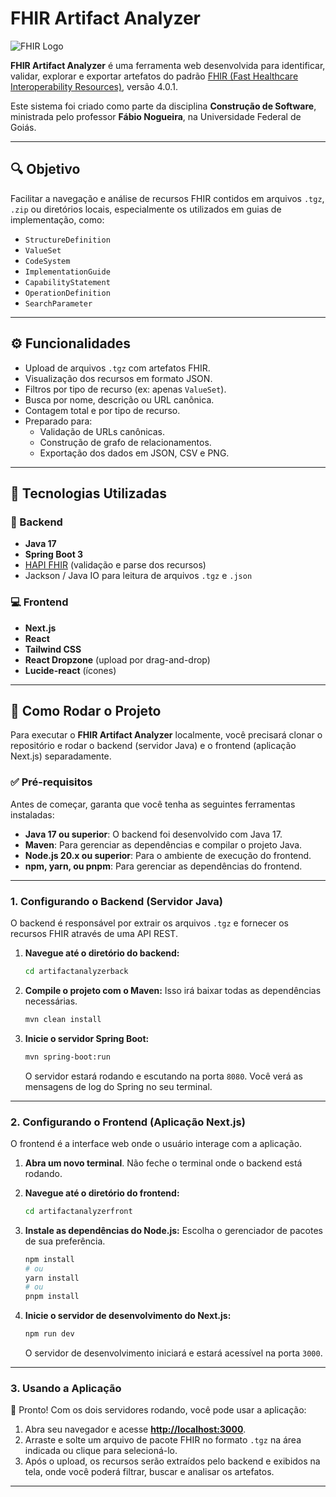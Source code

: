# FHIR Artifact Analyzer

![FHIR Logo](https://www.hl7.org/fhir/assets/images/fhir-logo-www.png)

**FHIR Artifact Analyzer** é uma ferramenta web desenvolvida para identificar, validar, explorar e exportar artefatos do padrão [FHIR (Fast Healthcare Interoperability Resources)](https://www.hl7.org/fhir/), versão 4.0.1.

Este sistema foi criado como parte da disciplina **Construção de Software**, ministrada pelo professor **Fábio Nogueira**, na Universidade Federal de Goiás.

---

## 🔍 Objetivo

Facilitar a navegação e análise de recursos FHIR contidos em arquivos `.tgz`, `.zip` ou diretórios locais, especialmente os utilizados em guias de implementação, como:

- `StructureDefinition`
- `ValueSet`
- `CodeSystem`
- `ImplementationGuide`
- `CapabilityStatement`
- `OperationDefinition`
- `SearchParameter`

---

## ⚙️ Funcionalidades

- Upload de arquivos `.tgz` com artefatos FHIR.
- Visualização dos recursos em formato JSON.
- Filtros por tipo de recurso (ex: apenas `ValueSet`).
- Busca por nome, descrição ou URL canônica.
- Contagem total e por tipo de recurso.
- Preparado para:
  - Validação de URLs canônicas.
  - Construção de grafo de relacionamentos.
  - Exportação dos dados em JSON, CSV e PNG.

---

## 🧱 Tecnologias Utilizadas

### 🔧 Backend

- **Java 17**
- **Spring Boot 3**
- [HAPI FHIR](https://hapifhir.io/) (validação e parse dos recursos)
- Jackson / Java IO para leitura de arquivos `.tgz` e `.json`

### 💻 Frontend

- **Next.js**
- **React**
- **Tailwind CSS**
- **React Dropzone** (upload por drag-and-drop)
- **Lucide-react** (ícones)

---

## 🚀 Como Rodar o Projeto

Para executar o **FHIR Artifact Analyzer** localmente, você precisará clonar o repositório e rodar o backend (servidor Java) e o frontend (aplicação Next.js) separadamente.

### ✅ Pré-requisitos

Antes de começar, garanta que você tenha as seguintes ferramentas instaladas:

* **Java 17 ou superior**: O backend foi desenvolvido com Java 17.
* **Maven**: Para gerenciar as dependências e compilar o projeto Java.
* **Node.js 20.x ou superior**: Para o ambiente de execução do frontend.
* **npm, yarn, ou pnpm**: Para gerenciar as dependências do frontend.

---

### 1. Configurando o Backend (Servidor Java)

O backend é responsável por extrair os arquivos `.tgz` e fornecer os recursos FHIR através de uma API REST.

1.  **Navegue até o diretório do backend:**
    ```bash
    cd artifactanalyzerback
    ```

2.  **Compile o projeto com o Maven:**
    Isso irá baixar todas as dependências necessárias.
    ```bash
    mvn clean install
    ```

3.  **Inicie o servidor Spring Boot:**
    ```bash
    mvn spring-boot:run
    ```
    O servidor estará rodando e escutando na porta `8080`. Você verá as mensagens de log do Spring no seu terminal.

---

### 2. Configurando o Frontend (Aplicação Next.js)

O frontend é a interface web onde o usuário interage com a aplicação.

1.  **Abra um novo terminal**. Não feche o terminal onde o backend está rodando.

2.  **Navegue até o diretório do frontend:**
    ```bash
    cd artifactanalyzerfront
    ```

3.  **Instale as dependências do Node.js:**
    Escolha o gerenciador de pacotes de sua preferência.
    ```bash
    npm install
    # ou
    yarn install
    # ou
    pnpm install
    ```

4.  **Inicie o servidor de desenvolvimento do Next.js:**
    ```bash
    npm run dev
    ```
    O servidor de desenvolvimento iniciará e estará acessível na porta `3000`.

---

### 3. Usando a Aplicação

🎉 Pronto! Com os dois servidores rodando, você pode usar a aplicação:

1.  Abra seu navegador e acesse [**http://localhost:3000**](http://localhost:3000).
2.  Arraste e solte um arquivo de pacote FHIR no formato `.tgz` na área indicada ou clique para selecioná-lo.
3.  Após o upload, os recursos serão extraídos pelo backend e exibidos na tela, onde você poderá filtrar, buscar e analisar os artefatos.

---
